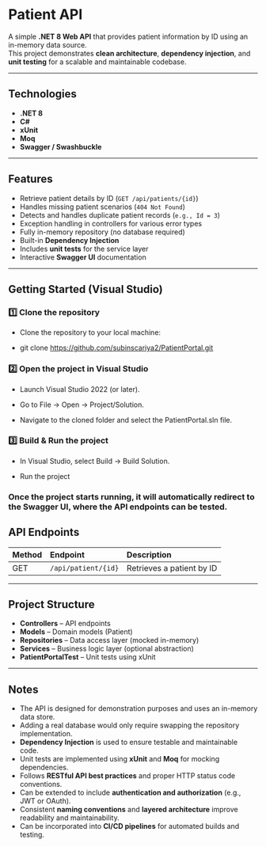 #  Patient API

A simple **.NET 8 Web API** that provides patient information by ID using an in-memory data source.  
This project demonstrates **clean architecture**, **dependency injection**, and **unit testing** for a scalable and maintainable codebase.

---

##  Technologies

- **.NET 8**
- **C#**
- **xUnit**
- **Moq**
- **Swagger / Swashbuckle**

---

## Features

- Retrieve patient details by ID (`GET /api/patients/{id}`)
- Handles missing patient scenarios (`404 Not Found`)
- Detects and handles duplicate patient records (`e.g., Id = 3`)
- Exception handling in controllers for various error types
- Fully in-memory repository (no database required)
- Built-in **Dependency Injection**
- Includes **unit tests** for the service layer
- Interactive **Swagger UI** documentation
  


---

##  Getting Started (Visual Studio)

### 1️⃣ Clone the repository

- Clone the repository to your local machine:

- git clone https://github.com/subinscariya2/PatientPortal.git

### 2️⃣ Open the project in Visual Studio

- Launch Visual Studio 2022 (or later).

- Go to File → Open → Project/Solution.

- Navigate to the cloned folder and select the PatientPortal.sln file.

### 3️⃣ Build & Run the project

- In Visual Studio, select Build → Build Solution.

-  Run the project

### Once the project starts running, it will automatically redirect to the Swagger UI, where the API endpoints can be tested.

## API Endpoints

| Method | Endpoint            | Description              |
|:-------|:--------------------|:--------------------------|
| GET    | `/api/patient/{id}` | Retrieves a patient by ID |

---

## Project Structure

- **Controllers** – API endpoints  
- **Models** – Domain models (Patient)  
- **Repositories** – Data access layer (mocked in-memory)  
- **Services** – Business logic layer (optional abstraction)  
- **PatientPortalTest** – Unit tests using xUnit  

---

## Notes

- The API is designed for demonstration purposes and uses an in-memory data store.  
- Adding a real database would only require swapping the repository implementation.  
- **Dependency Injection** is used to ensure testable and maintainable code.
- Unit tests are implemented using **xUnit** and **Moq** for mocking dependencies. 
- Follows **RESTful API best practices** and proper HTTP status code conventions.  
- Can be extended to include **authentication and authorization** (e.g., JWT or OAuth).
- Consistent **naming conventions** and **layered architecture** improve readability and maintainability.
- Can be incorporated into **CI/CD pipelines** for automated builds and testing.


